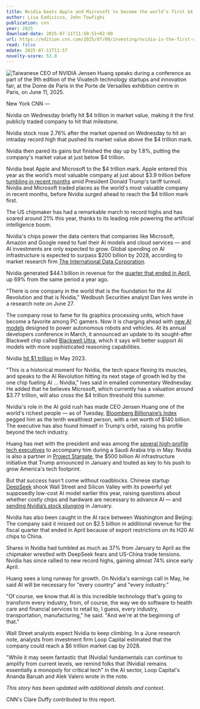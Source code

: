 ```yaml
---
title: Nvidia beats Apple and Microsoft to become the world’s first $4 trillion public company | CNN Business
author: Lisa Eadicicco, John Towfighi
publication: cnn
year: 2025
download-date: 2025-07-11T11:50:51+02:00
url: https://edition.cnn.com/2025/07/09/investing/nvidia-is-the-first-usd4-trillion-company
read: false
mdate: 2025-07-11T11:57
novelty-score: 53.8
---
```


![Taiwanese CEO of NVIDIA Jensen Huang speaks during a conference as part of the 9th edition of the Vivatech technology startups and innovation fair, at the Dome de Paris in the Porte de Versailles exhibition centre in Paris, on June 11, 2025.](https://media.cnn.com/api/v1/images/stellar/prod/gettyimages-2219025937.jpg?c=16x9&q=h_383)

New York CNN —

Nvidia on Wednesday briefly hit $4 trillion in market value, making it the first publicly traded company to hit that milestone.

Nvidia stock rose 2.76% after the market opened on Wednesday to hit an intraday record high that pushed its market value above the $4 trillion mark.

Nvidia then pared its gains but finished the day up by 1.8%, putting the company's market value at just below $4 trillion.

Nvidia beat Apple and Microsoft to the $4 trillion mark. Apple entered this year as the world’s most valuable company at just about $3.9 trillion before [tumbling in recent months](https://www.cnn.com/2025/05/23/economy/trump-threatens-tariff-apple) amid President Donald Trump's tariff turmoil. Nvidia and Microsoft traded places as the world's most valuable company in recent months, before Nvidia surged ahead to reach the $4 trillion mark first.

The US chipmaker has had a remarkable march to record highs and has soared around 21% this year, thanks to its leading role powering the artificial intelligence boom.

Nvidia's chips power the data centers that companies like Microsoft, Amazon and Google need to fuel their AI models and cloud services — and AI investments are only expected to grow. Global spending on AI infrastructure is expected to surpass $200 billion by 2028, according to market research firm [The International Data Corporation](https://my.idc.com/getdoc.jsp?containerId=prUS52758624).

Nvidia generated $44.1 billion in revenue for the [quarter that ended in April](https://www.cnn.com/2025/05/28/tech/nvidia-earnings-ai-trump-export-controls), up 69% from the same period a year ago.

"There is one company in the world that is the foundation for the AI Revolution and that is Nvidia," Wedbush Securities analyst Dan Ives wrote in a research note on June 27.

The company rose to fame for its graphics processing units, which have become a favorite among PC gamers. Now it is charging ahead with [new AI models](https://nvidianews.nvidia.com/news/nvidia-launches-cosmos-world-foundation-model-platform-to-accelerate-physical-ai-development) designed to power autonomous robots and vehicles. At its annual developers conference in March, it announced an update to its sought-after Blackwell chip called [Blackwell Ultra](https://www.cnn.com/2025/03/18/tech/nvidia-blackwell-ultra-ai-chip-gtc), which it says will better support AI models with more sophisticated reasoning capabilities.

Nvidia [hit $1 trillion](https://www.cnn.com/2023/05/30/investing/nvidia-1-trillion) in May 2023.

"This is a historical moment for Nvidia, the tech space flexing its muscles, and speaks to the AI Revolution hitting its next stage of growth led by the one chip fueling AI … Nvidia," Ives said in emailed commentary Wednesday. He added that he believes Microsoft, which currently has a valuation around $3.77 trillion, will also cross the $4 trillion threshold this summer.

Nvidia's role in the AI gold rush has made CEO Jensen Huang one of the world's richest people — as of Tuesday, [Bloomberg Billionaire’s Index](http://bloomberg.com/billionaires/profiles/jenhsun-huang/) pegged him as the tenth wealthiest person, with a net worth of $140 billion. The executive has also found himself in Trump's orbit, raising his profile beyond the tech industry.

Huang has met with the president and was among the [several high-profile tech executives](https://www.cnn.com/2025/05/14/tech/us-ai-chips-trump-saudi-arabia-visit-intl-hnk) to accompany him during a Saudi Arabia trip in May. Nvidia is also a partner in [Project Stargate](https://www.cnn.com/2025/01/21/tech/openai-oracle-softbank-trump-ai-investment), the $500 billion AI infrastructure initiative that Trump announced in January and touted as key to his push to grow America's tech footprint.

But that success hasn't come without roadblocks. Chinese startup [DeepSeek](https://www.cnn.com/2025/01/29/tech/deepseek-silicon-valley-ai) shook Wall Street and Silicon Valley with its powerful yet supposedly low-cost AI model earlier this year, raising questions about whether costly chips and hardware are necessary to advance AI — and [sending Nvidia’s stock plunging](https://www.cnn.com/2025/01/27/tech/deepseek-stocks-ai-china) in January.

Nvidia has also been caught in the AI race between Washington and Beijing: The company said it missed out on $2.5 billion in additional revenue for the fiscal quarter that ended in April because of export restrictions on its H20 AI chips to China.

Shares in Nvidia had tumbled as much as 37% from January to April as the chipmaker wrestled with DeepSeek fears and US-China trade tensions. Nvidia has since rallied to new record highs, gaining almost 74% since early April.

Huang sees a long runway for growth. On Nvidia's earnings call in May, he said AI will be necessary for "every country" and "every industry."

"Of course, we know that AI is this incredible technology that's going to transform every industry, from, of course, the way we do software to health care and financial services to retail to, I guess, every industry, transportation, manufacturing," he said. "And we're at the beginning of that."

Wall Street analysts expect Nvidia to keep climbing. In a June research note, analysts from investment firm Loop Capital estimated that the company could reach a $6 trillion market cap by 2028.

"While it may seem fantastic that (Nvidia) fundamentals can continue to amplify from current levels, we remind folks that (Nvidia) remains essentially a monopoly for critical tech" in the AI sector, Loop Capital's Ananda Baruah and Alek Valero wrote in the note.

*This story has been updated with additional details and context.*

CNN's Clare Duffy contributed to this report.
